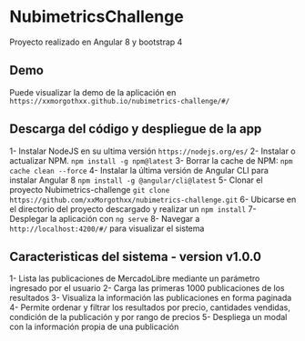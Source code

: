 # NubimetricsChallenge

Proyecto realizado en Angular 8 y bootstrap 4

## Demo

Puede visualizar la demo de la aplicación en
`https://xxmorgothxx.github.io/nubimetrics-challenge/#/`

## Descarga del código y despliegue de la app

1- Instalar NodeJS en su ultima versión `https://nodejs.org/es/`
2- Instalar o actualizar NPM. `npm install -g npm@latest`
3- Borrar la cache de NPM: `npm cache clean --force`
4- Instalar la última versión de Angular CLI para instalar Angular 8 
`npm install -g @angular/cli@latest`
5- Clonar el proyecto Nubimetrics-challenge 
`git clone https://github.com/xxMorgothxx/nubimetrics-challenge.git`
6- Ubicarse en el directorio del proyecto descargado y realizar un 
`npm install`
7- Desplegar la aplicación con `ng serve`
8- Navegar a `http://localhost:4200/#/` para visualizar el sistema

## Caracteristicas del sistema - version v1.0.0

1- Lista las publicaciones de MercadoLibre mediante un parámetro ingresado por el usuario
2- Carga las primeras 1000 publicaciones de los resultados
3- Visualiza la información las publicaciones en forma paginada
4- Permite ordenar y filtrar los resultados por precio, cantidades vendidas, condición de la publicación y por rango de precios
5- Despliega un modal con la información propia de una publicación
